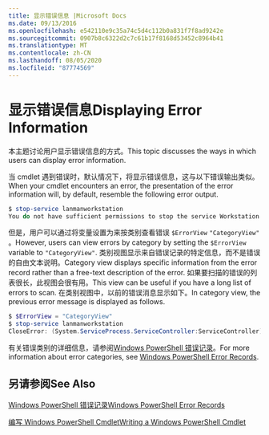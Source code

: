 ```yaml
---
title: 显示错误信息 |Microsoft Docs
ms.date: 09/13/2016
ms.openlocfilehash: e542110e9c35a74c5d4c112b0a831f7f8ad9242e
ms.sourcegitcommit: 0907b8c6322d2c7c61b17f8168d53452c8964b41
ms.translationtype: MT
ms.contentlocale: zh-CN
ms.lasthandoff: 08/05/2020
ms.locfileid: "87774569"
---
```

# <a name="displaying-error-information"></a><span data-ttu-id="4acb9-102">显示错误信息</span><span class="sxs-lookup"><span data-stu-id="4acb9-102">Displaying Error Information</span></span>

<span data-ttu-id="4acb9-103">本主题讨论用户显示错误信息的方式。</span><span class="sxs-lookup"><span data-stu-id="4acb9-103">This topic discusses the ways in which users can display error information.</span></span>

<span data-ttu-id="4acb9-104">当 cmdlet 遇到错误时，默认情况下，将显示错误信息，这与以下错误输出类似。</span><span class="sxs-lookup"><span data-stu-id="4acb9-104">When your cmdlet encounters an error, the presentation of the error information will, by default, resemble the following error output.</span></span>

```powershell
$ stop-service lanmanworkstation
You do not have sufficient permissions to stop the service Workstation.
```

<span data-ttu-id="4acb9-105">但是，用户可以通过将变量设置为来按类别查看错误 `$ErrorView` `"CategoryView"` 。</span><span class="sxs-lookup"><span data-stu-id="4acb9-105">However, users can view errors by category by setting the `$ErrorView` variable to `"CategoryView"`.</span></span> <span data-ttu-id="4acb9-106">类别视图显示来自错误记录的特定信息，而不是错误的自由文本说明。</span><span class="sxs-lookup"><span data-stu-id="4acb9-106">Category view displays specific information from the error record rather than a free-text description of the error.</span></span> <span data-ttu-id="4acb9-107">如果要扫描的错误的列表很长，此视图会很有用。</span><span class="sxs-lookup"><span data-stu-id="4acb9-107">This view can be useful if you have a long list of errors to scan.</span></span> <span data-ttu-id="4acb9-108">在类别视图中，以前的错误消息显示如下。</span><span class="sxs-lookup"><span data-stu-id="4acb9-108">In category view, the previous error message is displayed as follows.</span></span>

```powershell
$ $ErrorView = "CategoryView"
$ stop-service lanmanworkstation
CloseError: (System.ServiceProcess.ServiceController:ServiceController) [stop-service], ServiceCommandException
```

<span data-ttu-id="4acb9-109">有关错误类别的详细信息，请参阅[Windows PowerShell 错误记录](./windows-powershell-error-records.md)。</span><span class="sxs-lookup"><span data-stu-id="4acb9-109">For more information about error categories, see [Windows PowerShell Error Records](./windows-powershell-error-records.md).</span></span>

## <a name="see-also"></a><span data-ttu-id="4acb9-110">另请参阅</span><span class="sxs-lookup"><span data-stu-id="4acb9-110">See Also</span></span>

[<span data-ttu-id="4acb9-111">Windows PowerShell 错误记录</span><span class="sxs-lookup"><span data-stu-id="4acb9-111">Windows PowerShell Error Records</span></span>](./windows-powershell-error-records.md)

[<span data-ttu-id="4acb9-112">编写 Windows PowerShell Cmdlet</span><span class="sxs-lookup"><span data-stu-id="4acb9-112">Writing a Windows PowerShell Cmdlet</span></span>](./writing-a-windows-powershell-cmdlet.md)
